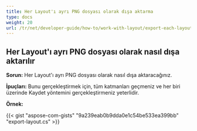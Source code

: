 ```yaml
---
title: Her Layout'ı ayrı PNG dosyası olarak dışa aktarma
type: docs
weight: 20
url: /tr/net/developer-guide/how-to/work-with-layout/export-each-layout-in-separate-png-file/
---
```


## **Her Layout'ı ayrı PNG dosyası olarak nasıl dışa aktarılır**

**Sorun:** Her Layout'ı ayrı PNG dosyası olarak nasıl dışa aktaracağınız.

**İpuçları:** Bunu gerçekleştirmek için, tüm katmanları geçmeniz ve her biri üzerinde Kaydet yöntemini gerçekleştirmeniz yeterlidir.

**Örnek:**

{{< gist "aspose-com-gists" "9a239eab0b9dda0e1c54be533ea399bb" "export-layout.cs" >}}

